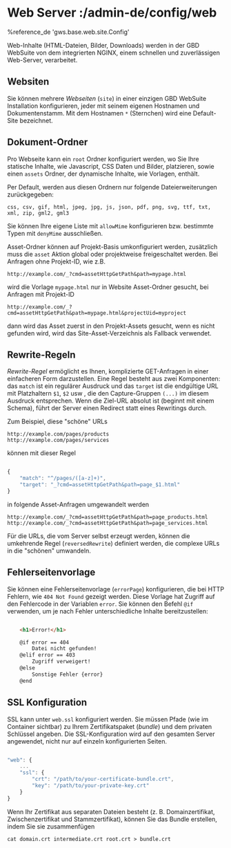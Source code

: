 # Web Server :/admin-de/config/web

%reference_de 'gws.base.web.site.Config'

Web-Inhalte (HTML-Dateien, Bilder, Downloads) werden in der GBD WebSuite von dem integrierten NGINX, einem schnellen und zuverlässigen Web-Server, verarbeitet.

## Websiten

Sie können mehrere *Webseiten* (``site``) in einer einzigen GBD WebSuite Installation konfigurieren, jeder mit seinem eigenen Hostnamen und Dokumentenstamm. Mit dem Hostnamen ``*`` (Sternchen) wird eine Default-Site bezeichnet.

## Dokument-Ordner

Pro Webseite kann ein ``root`` Ordner konfiguriert werden, wo Sie Ihre statische Inhalte, wie Javascript, CSS Daten und Bilder, platzieren, sowie einen ``assets`` Ordner, der dynamische Inhalte, wie Vorlagen, enthält.

Per Default, werden aus diesen Ordnern nur folgende Dateierweiterungen zurückgegeben:

    css, csv, gif, html, jpeg, jpg, js, json, pdf, png, svg, ttf, txt, xml, zip, gml2, gml3

Sie können Ihre eigene Liste mit ``allowMime`` konfigurieren bzw. bestimmte Typen mit ``denyMime`` ausschließen.

Asset-Ordner können auf Projekt-Basis umkonfiguriert werden, zusätzlich muss die ``asset`` Aktion global oder projektweise freigeschaltet werden.  Bei Anfragen ohne Projekt-ID, wie z.B.

    http://example.com/_?cmd=assetHttpGetPath&path=mypage.html

wird die Vorlage ``mypage.html`` nur in Website Asset-Ordner gesucht, bei Anfragen mit Projekt-ID

    http://example.com/_?cmd=assetHttpGetPath&path=mypage.html&projectUid=myproject

dann wird das Asset zuerst in den Projekt-Assets gesucht, wenn es nicht gefunden wird, wird das Site-Asset-Verzeichnis als Fallback verwendet.

## Rewrite-Regeln

*Rewrite-Regel* ermöglicht es Ihnen, komplizierte GET-Anfragen in einer einfacheren Form darzustellen. Eine Regel besteht aus zwei Komponenten: das ``match`` ist ein regulärer Ausdruck und das ``target`` ist die endgültige URL mit Platzhaltern ``$1``, ``$2`` usw , die den Capture-Gruppen ``(...)`` im diesem Ausdruck entsprechen. Wenn die Ziel-URL absolut ist (beginnt mit einem Schema), führt der Server einen Redirect statt eines Rewritings durch.

Zum Beispiel, diese "schöne" URLs

    http://example.com/pages/products
    http://example.com/pages/services

können mit dieser Regel

```javascript

{
    "match": "^/pages/([a-z]+)",
    "target": "_?cmd=assetHttpGetPath&path=page_$1.html"
}
```

in folgende Asset-Anfragen umgewandelt werden

    http://example.com/_?cmd=assetHttpGetPath&path=page_products.html
    http://example.com/_?cmd=assetHttpGetPath&path=page_services.html

Für die URLs, die vom Server selbst erzeugt werden, können die umkehrende Regel (``reversedRewrite``) definiert werden, die complexe URLs in die "schönen" umwandeln.

## Fehlerseitenvorlage

Sie können eine Fehlerseitenvorlage  (``errorPage``) konfigurieren, die bei HTTP Fehlern, wie ``404 Not Found`` gezeigt werden. Diese Vorlage hat Zugriff auf den Fehlercode in der Variablen ``error``. Sie können den Befehl ``@if`` verwenden, um je nach Fehler unterschiedliche Inhalte bereitzustellen:

```html

    <h1>Error!</h1>

    @if error == 404
        Datei nicht gefunden!
    @elif error == 403
        Zugriff verweigert!
    @else
        Sonstige Fehler {error}
    @end
```

## SSL Konfiguration

SSL kann unter ``web.ssl`` konfiguriert werden. Sie müssen Pfade (wie im Container sichtbar) zu Ihrem Zertifikatspaket (*bundle*) und dem privaten Schlüssel angeben. Die SSL-Konfiguration wird auf den gesamten Server angewendet, nicht nur auf einzeln konfigurierten Seiten.

```javascript

"web": {
    ...
    "ssl": {
        "crt": "/path/to/your-certificate-bundle.crt",
        "key": "/path/to/your-private-key.crt"
    }
}
```

Wenn Ihr Zertifikat aus separaten Dateien besteht (z. B. Domainzertifikat, Zwischenzertifikat und Stammzertifikat), können Sie das Bundle erstellen, indem Sie sie zusammenfügen

    cat domain.crt intermediate.crt root.crt > bundle.crt
